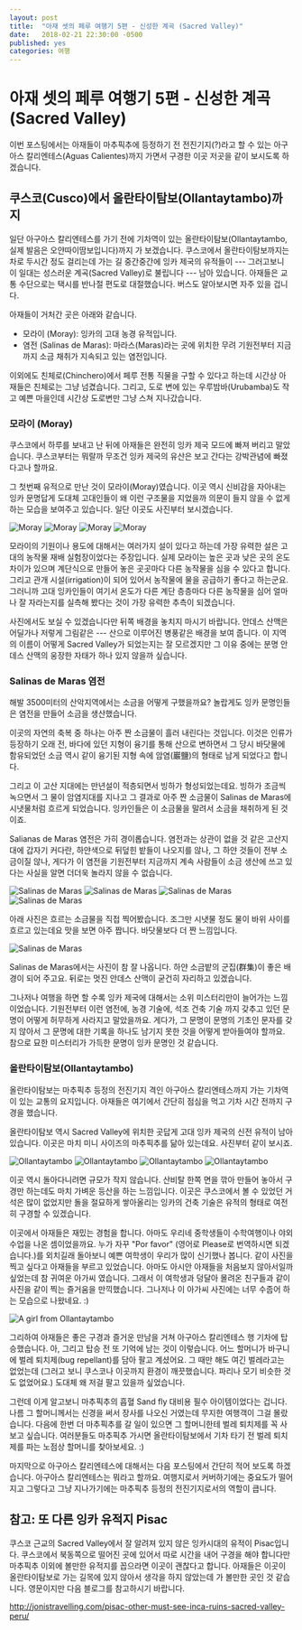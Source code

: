 ```yaml
---
layout: post
title:  "아재 셋의 페루 여행기 5편 - 신성한 계곡 (Sacred Valley)"
date:   2018-02-21 22:30:00 -0500
published: yes
categories: 여행
---
```


# 아재 셋의 페루 여행기 5편 - 신성한 계곡 (Sacred Valley)

이번 포스팅에서는 아재들이 마추픽추에 등정하기 전 전진기지(?)라고 할 수 있는
아구아스 칼리엔테스(Aguas Calientes)까지 가면서 구경한 이곳 저곳을 같이
보시도록 하겠습니다.

## 쿠스코(Cusco)에서 올란타이탐보(Ollantaytambo)까지

일단 아구아스 칼리엔테스를 가기 전에 기차역이 있는 올란타이탐보(Ollantaytambo,
실제 발음은 오얀따이땀보입니다)까지 가 보겠습니다.  쿠스코에서
올란타이탐보까지는 차로 두시간 정도 걸리는데 가는 길 중간중간에 잉카 제국의
유적들이 --- 그러고보니 이 일대는 성스러운 계곡(Sacred Valley)로 불립니다 ---
남아 있습니다. 아재들은 교통 수단으로는 택시를 반나절 편도로 대절했습니다.
버스도 알아보시면 자주 있을 겁니다.

아재들이 거처간 곳은 아래와 같습니다.

  * 모라이 (Moray): 잉카의 고대 농경 유적입니다. 
  * 염전 (Salinas de Maras): 마라스(Maras)라는 곳에 위치한 무려 기원전부터
    지금까지 소금 채취가 지속되고 있는 염전입니다.

이외에도 친체로(Chinchero)에서 페루 전통 직물을 구할 수 있다고 하는데 시간상
아재들은 친체로는 그냥 넘겼습니다. 그리고, 도로 변에 있는 우루밤바(Urubamba)도
작고 예쁜 마을인데 시간상 도로변만 그냥 스쳐 지나갔습니다.

### 모라이 (Moray)

쿠스코에서 하루를 보내고 난 뒤에 아재들은 완전히 잉카 제국 모드에 빠져 버리고
말았습니다. 쿠스코부터는 뭐랄까 무조건 잉카 제국의 유산은 보고 간다는
강박관념에 빠졌다고나 할까요.

그 첫번째 유적으로 만난 것이 모라이(Moray)였습니다. 이곳 역시 신비감을
자아내는 잉카 문명답게 도대체 고대인들이 왜 이런 구조물을 지었을까 의문이 들지
않을 수 없게 하는 모습을 보여주고 있습니다. 일단 이곳도 사진부터 보시겠습니다.

![Moray](/assets/2018-02-21-peru-trip-05-moray-and-salinas/moray-1.jpg)
![Moray](/assets/2018-02-21-peru-trip-05-moray-and-salinas/moray-2.jpg)
![Moray](/assets/2018-02-21-peru-trip-05-moray-and-salinas/moray-3.jpg)
![Moray](/assets/2018-02-21-peru-trip-05-moray-and-salinas/moray-4.jpg)

모라이의 기원이나 용도에 대해서는 여러가지 설이 있다고 하는데 가장 유력한 설은
고대의 농작물 재배 실험장이었다는 주장입니다. 실제 모라이는 높은 곳과 낮은
곳의 온도 차이가 있으며 계단식으로 만들어 놓은 곳곳마다 다른 농작물을 심을 수
있다고 합니다. 그리고 관개 시설(irrigation)이 되어 있어서 농작물에 물을
공급하기 좋다고 하는군요. 그러니까 고대 잉카인들이 여기서 온도가 다른 계단
층층마다 다른 농작물을 심어 얼마나 잘 자라는지를 실측해 봤다는 것이 가장
유력한 추측이 되겠습니다.

사진에서도 보실 수 있겠습니다만 뒤쪽 배경을 놓치지 마시기 바랍니다. 안데스
산맥은 어딜가나 저렇게 그림같은 --- 산으로 이루어진 병풍같은 배경을 보여
줍니다. 이 지역의 이름이 어떻게 Sacred Valley가 되었는지는 잘 모르겠지만 그
이유 중에는 분명 안데스 산맥의 웅장한 자태가 하나 있지 않을까 싶습니다.

### Salinas de Maras 염전

해발 3500미터의 산악지역에서는 소금을 어떻게 구했을까요? 놀랍게도 잉카 문명인들은
염전을 만들어 소금을 생산했습니다. 

이곳의 자연의 축복 중 하나는 아주 짠 소금물이 흘러 내린다는 것입니다. 이것은
인류가 등장하기 오래 전, 바다에 있던 지형이 융기를 통해 산으로 변하면서 그
당시 바닷물에 함유되었던 소금 역시 같이 융기된 지형 속에 암염(巖鹽)의 형태로 남게
되었다고 합니다.

그리고 이 고산 지대에는 만년설이 적층되면서 빙하가 형성되었는데요. 빙하가
조금씩 녹으면서 그 물이 암염지대를 지나고 그 결과로 아주 짠 소금물이
Salinas de Maras에 시냇물처럼 흐르게 되었습니다. 잉카인들은 이 소금물을
말려서 소금을 채취하게 된 것이죠.

Salianas de Maras 염전은 가히 경이롭습니다. 염전과는 상관이 없을 것 같은
고산지대에 갑자기 커다란, 하얀색으로 뒤덮힌 밭들이 나오지를 않나, 그 하얀
것들이 전부 소금이질 않나, 게다가 이 염전을 기원전부터 지금까지 계속 사람들이
소금 생산에 쓰고 있다는 사실을 알면 더더욱 놀라지 않을 수 없습니다.

![Salinas de Maras](/assets/2018-02-21-peru-trip-05-moray-and-salinas/salinas-1.jpg)
![Salinas de Maras](/assets/2018-02-21-peru-trip-05-moray-and-salinas/salinas-2.jpg)
![Salinas de Maras](/assets/2018-02-21-peru-trip-05-moray-and-salinas/salinas-3.jpg)
![Salinas de Maras](/assets/2018-02-21-peru-trip-05-moray-and-salinas/salinas-4.jpg)

아래 사진은 흐르는 소금물을 직접 찍어봤습니다. 조그만 시냇물 정도 물이 바위
사이를 흐르고 있는데요 맛을 보면 아주 짭니다. 바닷물보다 더 짠 느낌입니다.

![Salinas de Maras](/assets/2018-02-21-peru-trip-05-moray-and-salinas/salt-water-flow.jpg)

Salinas de Maras에서는 사진이 참 잘 나옵니다. 하얀 소금밭의 군집(群集)이 좋은
배경이 되어 주고요. 뒤로는 멋진 안데스 산맥이 굳건히 자리하고 있겠습니다.

그나저나 여행을 하면 할 수록 잉카 제국에 대해서는 소위 미스터리만이 늘어가는
느낌이었습니다. 기원전부터 이런 염전에, 농경 기술에, 석조 건축 기술 까지
갖추고 있던 문명이 어떻게 허무하게 사라지고 말았을까요. 게다가, 그 문명이
문명의 기초인 문자를 갖지 않아서 그 문명에 대한 기록을 하나도 남기지 못한 것을
어떻게 받아들여야 할까요. 참으로 묘한 미스터리가 가득한 문명이 잉카 문명인 것
같습니다.

### 올란타이탐보(Ollantaytambo)

올란타이탐보는 마추픽추 등정의 전진기지 격인 아구아스 칼리엔테스까지 가는
기차역이 있는 교통의 요지입니다. 아재들은 여기에서 간단히 점심을 먹고 기차
시간 전까지 구경을 했습니다.

올란타이탐보 역시 Sacred Valley에 위치한 곳답게 고대 잉카 제국의 신전 유적이
남아 있습니다. 이곳은 마치 미니 사이즈의 마추픽추를 닮아 있는데요. 사진부터
같이 보시죠.

![Ollantaytambo](/assets/2018-02-21-peru-trip-05-moray-and-salinas/ollan-1.jpg)
![Ollantaytambo](/assets/2018-02-21-peru-trip-05-moray-and-salinas/ollan-2.jpg)
![Ollantaytambo](/assets/2018-02-21-peru-trip-05-moray-and-salinas/ollan-3.jpg)
![Ollantaytambo](/assets/2018-02-21-peru-trip-05-moray-and-salinas/ollan-4.jpg)

이곳 역시 돌아다니려면 규모가 작지 않습니다. 산비탈 한쪽 면을 깎아 만들어
놓아서 구경만 하는데도 마치 가벼운 등산을 하는 느낌입니다. 이곳은 쿠스코에서
볼 수 있었던 거석은 많이 없었지만 돌을 절묘하게 쌓아올리는 잉카의 건축 기술은
유적의 형태로 여전히 구경할 수 있겠습니다. 

이곳에서 아재들은 재밌는 경험을 합니다. 아마도 우리네 중학생들이 수학여행이나
야외수업을 나온 셈이었을까요. 누가 자꾸 "Por favor" (영어로 Please로 번역하시면
되겠습니다.)를 외치길래 돌아보니 예쁜 여학생이 우리가 많이 신기했나 봅니다.
같이 사진을 찍고 싶다고 아재들을 부르고 있었습니다. 아마도 아시안 아재들을
처음보지 않아서일까 싶었는데 참 귀여운 아가씨 였습니다. 그래서 이 여학생과
덩달아 몰려온 친구들과 같이 사진을 같이 찍는 즐거움을 만끽했습니다. 그나저나
이 아가씨 사진에는 너무 수줍어 하는 모습으로 나왔네요. :)

![A girl from Ollantaytambo](/assets/2018-02-21-peru-trip-05-moray-and-salinas/ollan-girl.jpg)

그리하여 아재들은 좋은 구경과 즐거운 만남을 거쳐 아구아스 칼리엔테스 행 기차에
탑승했습니다. 아, 그리고 탑승 전 또 기억에 남는 것이 이렇습니다. 어느 할머니가
바구니에 벌레 퇴치제(bug repellant)를 담아 팔고 계셨어요. 그 때만 해도 여긴
벌레라고는 없었는데 (그러고 보니 쿠스코나 이곳까지 환경이 깨끗했습니다.
파리나 모기 비슷한 것도 없었어요.) 도대체 왜 저걸 팔고 있을까 싶었습니다.

그런데 이게 알고보니 마추픽추의 흡혈 Sand fly 대비용 필수 아이템이었다는
겁니다. 나름 그 할머니께서는 신경을 써서 장사를 나오신 거였는데 무지한
여행객이 그걸 몰랐습니다. 다음에 한번 더 마추픽추를 갈 일이 있으면 그
할머니한테 벌레 퇴치제를 꼭 사 보고 싶습니다. 여러분들도 마추픽추 가시면
올란타이탐보에서 기차 타기 전 벌레 퇴치제를 파는 노점상 할머니를 찾아보세요.
:)

마지막으로 아구아스 칼리엔테스에 대해서는 다음 포스팅에서 간단히 적어 보도록
하겠습니다. 아구아스 칼리엔테스는 뭐라고 할까요. 여행지로서 커버하기에는
중요도가 떨어지고 그렇다고 그냥 지나가기에는 마추픽추 등정의 전진기지로서의
역할이 큽니다. 

## 참고: 또 다른 잉카 유적지 Pisac

쿠스코 근교의 Sacred Valley에서 잘 알려져 있지 않은 잉카시대의 유적이
Pisac입니다. 쿠스코에서 북동쪽으로 떨어진 곳에 있어서 따로 시간을 내어 구경을
해야 합니다만 마추픽추 이외에 볼만한 유적지를 꼽으라면 이곳이 괜찮다고 합니다.
아재들은 이곳이 올란타이탐보로 가는 길목에 있지 않아서 생각을 하지 않았는데
가 볼만한 곳인 것 같습니다. 영문이지만 다음 블로그를 참고하시기 바랍니다. 

http://jonistravelling.com/pisac-other-must-see-inca-ruins-sacred-valley-peru/

